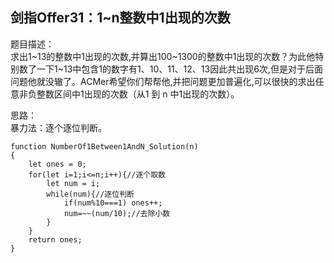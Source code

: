 ## 剑指Offer31：1~n整数中1出现的次数
题目描述：  
求出1~13的整数中1出现的次数,并算出100~1300的整数中1出现的次数？为此他特别数了一下1~13中包含1的数字有1、10、11、12、13因此共出现6次,但是对于后面问题他就没辙了。ACMer希望你们帮帮他,并把问题更加普遍化,可以很快的求出任意非负整数区间中1出现的次数（从1 到 n 中1出现的次数）。
  
思路：  
暴力法：逐个逐位判断。  
```
function NumberOf1Between1AndN_Solution(n)
{
    let ones = 0;
    for(let i=1;i<=n;i++){//逐个取数
        let num = i;
        while(num){//逐位判断
            if(num%10===1) ones++;
            num=~~(num/10);//去除小数
        }
    }
    return ones;
}
```